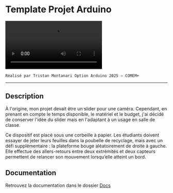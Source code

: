 # Template Projet Arduino

![Description de l'image](https://github.com/TAGUERY/arduino-slider/blob/main/docs/assets/video-demo.mp4)

`Réalisé par Tristan Montanari
Option Arduino 2025 – COMEM+`

---

## Description

À l'origine, mon projet devait être un slider pour une caméra. Cependant, en prenant en compte le temps disponible, le matériel et le budget, j'ai décidé de conserver l'idée du slider mais en l'adaptant à un usage en salle de classe.

Ce dispositif est placé sous une corbeille à papier. Les étudiants doivent essayer de jeter leurs feuilles dans la poubelle de recyclage, mais avec un défi supplémentaire : la plateforme bouge aléatoirement de droite à gauche. Elle effectue des allers-retours entre deux extrémités et deux capteurs permettent de relancer son mouvement lorsqu’elle atteint un bord.

## Documentation

Retrouvez la documentation dans le dossier [Docs](https://github.com/TAGUERY/arduino-slider/tree/main/docs)
